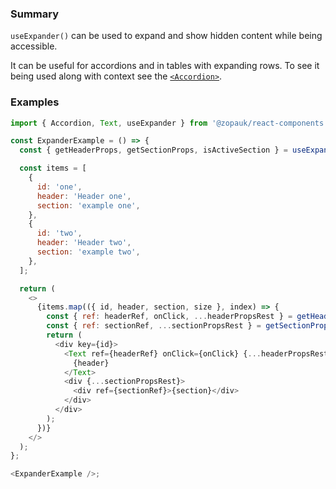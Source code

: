 ### Summary

`useExpander()` can be used to expand and show hidden content while being accessible.

It can be useful for accordions and in tables with expanding rows. To see it being used along with context see the [`<Accordion>`](/#/Components/Organisms/Accordion).

### Examples

```js
import { Accordion, Text, useExpander } from '@zopauk/react-components';

const ExpanderExample = () => {
  const { getHeaderProps, getSectionProps, isActiveSection } = useExpander();

  const items = [
    {
      id: 'one',
      header: 'Header one',
      section: 'example one',
    },
    {
      id: 'two',
      header: 'Header two',
      section: 'example two',
    },
  ];

  return (
    <>
      {items.map(({ id, header, section, size }, index) => {
        const { ref: headerRef, onClick, ...headerPropsRest } = getHeaderProps(id, index);
        const { ref: sectionRef, ...sectionPropsRest } = getSectionProps(id, index);
        return (
          <div key={id}>
            <Text ref={headerRef} onClick={onClick} {...headerPropsRest}>
              {header}
            </Text>
            <div {...sectionPropsRest}>
              <div ref={sectionRef}>{section}</div>
            </div>
          </div>
        );
      })}
    </>
  );
};

<ExpanderExample />;
```
